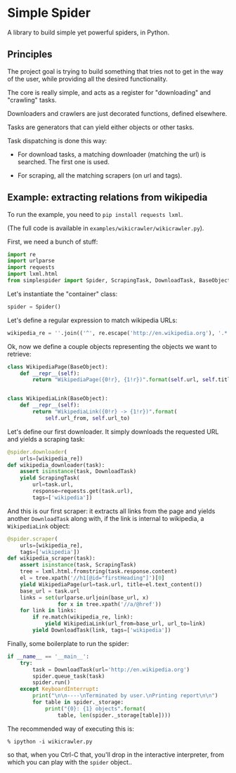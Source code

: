 # Simple Spider

A library to build simple yet powerful spiders, in Python.

## Principles

The project goal is trying to build something that tries not to get
in the way of the user, while providing all the desired functionality.

The core is really simple, and acts as a register for "downloading"
and "crawling" tasks.

Downloaders and crawlers are just decorated functions, defined elsewhere.

Tasks are generators that can yield either objects or other tasks.

Task dispatching is done this way:

- For download tasks, a matching downloader (matching the url) is searched.
  The first one is used.

- For scraping, all the matching scrapers (on url and tags).


## Example: extracting relations from wikipedia

To run the example, you need to ``pip install requests lxml``.

(The full code is available in ``examples/wikicrawler/wikicrawler.py``).

First, we need a bunch of stuff:
```python
import re
import urlparse
import requests
import lxml.html
from simplespider import Spider, ScrapingTask, DownloadTask, BaseObject
```

Let's instantiate the "container" class:
```python
spider = Spider()
```

Let's define a regular expression to match wikipedia URLs:
```python
wikipedia_re = ''.join(('^', re.escape('http://en.wikipedia.org'), '.*'))
```

Ok, now we define a couple objects representing the objects
we want to retrieve:
```python
class WikipediaPage(BaseObject):
    def __repr__(self):
        return "WikipediaPage({0!r}, {1!r})".format(self.url, self.title)


class WikipediaLink(BaseObject):
    def __repr__(self):
        return "WikipediaLink({0!r} -> {1!r})".format(
            self.url_from, self.url_to)
```

Let's define our first downloader. It simply downloads the requested
URL and yields a scraping task:
```python
@spider.downloader(
    urls=[wikipedia_re])
def wikipedia_downloader(task):
    assert isinstance(task, DownloadTask)
    yield ScrapingTask(
        url=task.url,
        response=requests.get(task.url),
        tags=['wikipedia'])
```

And this is our first scraper: it extracts all links from the page
and yields another ``DownloadTask`` along with, if the link is
internal to wikipedia, a ``WikipediaLink`` object:
```python
@spider.scraper(
    urls=[wikipedia_re],
    tags=['wikipedia'])
def wikipedia_scraper(task):
    assert isinstance(task, ScrapingTask)
    tree = lxml.html.fromstring(task.response.content)
    el = tree.xpath('//h1[@id="firstHeading"]')[0]
    yield WikipediaPage(url=task.url, title=el.text_content())
    base_url = task.url
    links = set(urlparse.urljoin(base_url, x)
                for x in tree.xpath('//a/@href'))
    for link in links:
        if re.match(wikipedia_re, link):
            yield WikipediaLink(url_from=base_url, url_to=link)
        yield DownloadTask(link, tags=['wikipedia'])
```

Finally, some boilerplate to run the spider:
```python
if __name__ == '__main__':
    try:
        task = DownloadTask(url='http://en.wikipedia.org')
        spider.queue_task(task)
        spider.run()
    except KeyboardInterrupt:
        print("\n\n----\nTerminated by user.\nPrinting report\n\n")
        for table in spider._storage:
            print("{0}: {1} objects".format(
                table, len(spider._storage[table])))
```

The recommended way of executing this is:

```
% ipython -i wikicrawler.py
```

so that, when you Ctrl-C that, you'll drop in the interactive interpreter,
from which you can play with the ``spider`` object..
